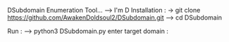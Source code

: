DSubdomain Enumeration Tool...
                      --> I'm D
Installation : 
-> git clone https://github.com/AwakenDoldsoul2/DSubdomain.git
--> cd DSubdomain

Run : 
--> python3 DSubdomain.py 
    enter target domain : 
